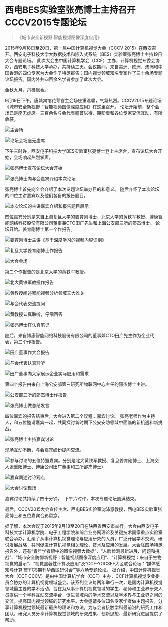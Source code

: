 # 西电BES实验室张亮博士主持召开CCCV2015专题论坛

> 《城市安全新视野:智能视频图像深度应用》

2015年9月18日至20日，第一届中国计算机视觉大会（CCCV 2015）在西安召开。西安电子科技大学大数据技术和嵌入式系统（BES）实验室张亮博士主持19日大会专题论坛。
此次大会由中国计算机学会（CCF）主办，计算机视觉专委会协办，西安电子科技大学承办，共持续三天。会议期间，来自美洲、欧洲、澳洲和中国香港的四位专家为大会作了特邀报告；国内视觉领域知名专家作了三十余场专题论坛报告。国内外共四百余名学者参加了此次大会。

金秋九月，丹桂飘香。

9月19日下午，唐城宾馆花萼宫主会场庄重温馨，气氛热烈。CCCV2015专题论坛《城市安全新视野：智能视频图像深度应用》在这里召开。
论坛开始前，整个会场已是座无虚席。三百余名与会代表翘首以待，期盼着和各位专家交流互动，有所收获。

![主会场](/images/news/n_cccv_393.png)

![论坛会场座无虚席](/images/news/n_cccv_401.png)

下午三时许，西安电子科技大学BES实验室张亮博士登上主席台，宣布论坛大会开始，会场响起热烈掌声。

![张亮博士宣布论坛大会开始](/images/news/n_cccv_462.png)

![张亮博士向与会嘉宾介绍本次论坛](/images/news/n_cccv_477.png)

张亮博士首先向全会介绍了本次专题论坛举办目的和意义。
随后介绍了本次论坛的四位主讲嘉宾以及他们各自的报告题目。

![本次论坛的主讲嘉宾介绍和报告题目展示](/images/news/n_cccv_551.png)

四位嘉宾分别是来自上海复旦大学的姜育刚博士、北京大学的黄铁军教授、博康智能网络科技股份有限公司董事兼CTO田广先生和上海公安部三所的邵杰博士。
论坛开始。姜育刚博士第一个作报告。

![姜育刚博士主讲《基于深度学习的视频内容识别》](/images/news/n_cccv_662.png)

![复旦大学姜育刚博士作报告](/images/news/n_cccv_687.png)

![大会会场](/images/news/n_cccv_702.png)

第二个作报告的是北京大学的黄铁军教授。

![北大黄铁军教授作报告](/images/news/n_cccv_726.png)

![黄教授阐述智能视频分析领域三大难关](/images/news/n_cccv_739.png)

![与会代表交流提问](/images/news/n_cccv_759.png)

![黄教授认真聆听，仔细回答](/images/news/n_cccv_770.png)

![张亮博士在认真笔记](/images/news/n_cccv_785.png)

随后，来自博康智能网络科技股份有限公司的董事兼CTO田广先生作为企业代表，第三个作报告。

![田广董事作大会报告](/images/news/n_cccv_845.png)

![与会代表认真聆听](/images/news/n_cccv_857.png)

![田广董事向大家展示企业实际应用和需求](/images/news/n_cccv_868.png)

第四个报告由来自上海公安部第三研究所物联网中心主任的邵杰博士主讲。

![公安部三所的邵杰博士作报告](/images/news/n_cccv_923.png)

![张亮博士做总结发言](/images/news/n_cccv_939.png)

四位嘉宾的报告结束后，大会进入第二个议程：嘉宾讨论。
张亮老师作为主持人，和五位邀请嘉宾一起，共同探讨新时期下公安安防领域中面临的新机遇和新挑战。

![张亮博士主持嘉宾讨论 ](/images/news/n_cccv_1025.png)

现场互动不断，与会嘉宾纷纷提问交流。

![参与讨论的五位特邀嘉宾。分别是北大黄铁军教授、复旦姜育刚博士、上海交大张重阳博士、博康公司田广董事和三所邵杰博士）](/images/news/n_cccv_1058.png)

![嘉宾阐述讨论观点](/images/news/n_cccv_1118.png)


![大会讨论现场 ](/images/news/n_cccv_1129.png)

嘉宾讨论共持续了四十分钟。 
下午六时许，本次专题论坛圆满结束。

最后，CCCV2015大会宣传主席、西电BES实验室沈沛意教授，西电BES实验室张亮博士和五位嘉宾合影留念。 

据了解，本次会议于2015年9月18至20日在陕西省西安市举行。大会由西安电子科技大学计算机学院、电子工程学院和综合业务网理论及关键技术国家重点实验室联合承办，汇聚了从事计算机视觉理论与应用研究的人员，广泛开展学术交流，研讨发展战略，共同促进计算机视觉相关理论、技术及应用的发展。大会除四场特邀报告外，还有“青年学者眼中的图像视频大数据”、“人脸检测最新进展、问题和挑战”、“城市安全防御新视野：智能视频图像深度应用”、“计算机视觉：来自于生物视觉的启示”、“视觉显著性计算及应用”及“CCF-YOCSEF大区联合论坛：‘媒体感知与计算’暨‘FCS期刊华西区研讨会’”等六场专题论坛。
据介绍，中国计算机视觉大会（CCF CCCV）是由中国计算机学会（CCF）主办，CCF计算机视觉专业委员会协办的计算机视觉领域盛会。该系列会议每两年举行一次，是国内计算机视觉领域最主要的学术活动，旨在为从事计算机视觉领域的学生、老师和工业界研究人员提供一个学科互动交流平台，促进领域内的学术交流以及学术界与工业界之间的交流，提高国内视觉领域的研究水平。大会邀请多位知名专家学者做主题报告，分享计算机视觉领域最新最热的理论和方法，为与会者接触学科最前沿的研究工作和团队，研究人员分享计算机视觉领域的研究成果、创新思想、最新研究进展提供了帮助。
